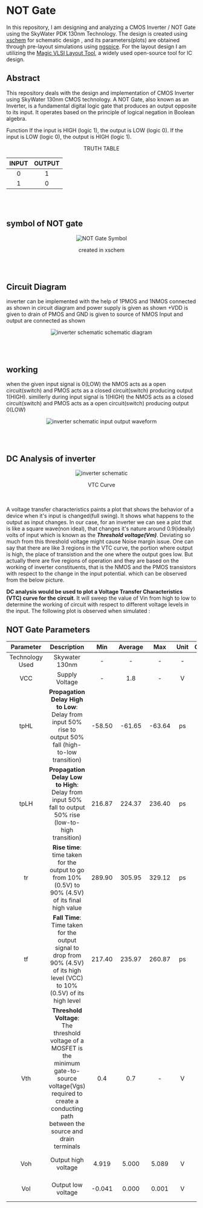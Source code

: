 # NOT Gate

In this repository, I am designing and analyzing a CMOS Inverter / NOT Gate using the SkyWater PDK 130nm Technology. 
The design is created using <a href="https://xschem.sourceforge.io/stefan/index.html" target="_blank">xschem</a> for schematic design , and its parameters(plots) are obtained through pre-layout simulations using <a href="https://ngspice.sourceforge.io/" target="_blank">ngspice</a>.
For the layout design I am utilizing the 
<a href="http://opencircuitdesign.com/magic/" target="_blank">Magic VLSI Layout Tool</a>, 
a widely used open-source tool for IC design.


## Abstract 

This repository deals with the design and implementation of CMOS Inverter using SkyWater 130nm CMOS technology.
A NOT Gate, also known as an Inverter, is a fundamental digital logic gate that produces an output opposite to its input. It operates based on the principle of logical negation in Boolean algebra.

Function
If the input is HIGH (logic 1), the output is LOW (logic 0).
If the input is LOW (logic 0), the output is HIGH (logic 1).
<div align="center">
TRUTH TABLE
  
| INPUT | OUTPUT |
|:--:|:--:|
|0|1|
|1|0|
  
</div>
<br> <br>

## symbol of NOT gate

<div align="center">
    <img src="images/symbol.png" alt="NOT Gate Symbol" width="">
  
   created in xschem 
   
</div>

<br> <br> 

## Circuit Diagram 
inverter can be implemented with the help of 1PMOS and 1NMOS connected as shown in circuit diagram and power supply is given as shown +VDD is given to drain of PMOS and GND is given to source of NMOS Input and output are connected as shown 
<div align="center">
    <img src="images/schematicnot.png" alt="inverter schematic" width="">
  schematic diagram
</div>

<br> <br> 

## working

when the given input signal is 0(LOW) the NMOS acts as a open circuit(switch) and PMOS acts as a closed circuit(switch) producing output 1(HIGH). simillerly during input signal is 1(HIGH) the NMOS acts as a closed circuit(switch) and PMOS acts as a open circuit(switch) producing output 0(LOW)

<div align="center">
    <img src="images/wave.png" alt="inverter schematic" width="">
  input output waveform
</div>

<br> <br> 

##  DC Analysis of inverter

<div align="center">
    <img src="images/DC analysis.png" alt="inverter schematic" width="">
  
 VTC Curve
</div>

<br> <br> 
A voltage transfer characteristics paints a plot that shows the behavior of a device when it's input is changed(full swing). It shows what happens to the output as input changes. In our case, for an inverter we can see a plot that is like a square wave(non ideal), that changes it's nature around 0.9(ideally) volts of input which is known as the ***Threshold voltage(Vm)***. Deviating so much from this threshold voltage might cause Noise margin issue. One can say that there are like 3 regions in the VTC curve, the portion where output is high, the place of transistion and the one where the output goes low. But actually there are five regions of operation and they are based on the working of inverter constituents, that is the NMOS and the PMOS transistors with respect to the change in the input potential. which can be observed from the below picture.



**DC analysis would be used to plot a Voltage Transfer Characteristics (VTC) curve for the circuit**. It will sweep the value of Vin from high to low to determine the working of circuit with respect to different voltage levels in the input. The following plot is observed when simulated :





## NOT Gate Parameters 

|Parameter | Description |	Min |	Average |	Max |	Unit |	Condition |
|:--------:|:------------:|:----:|:---:|:-----:|:----:|:---------:|
| Technology Used | Skywater 130nm | - |  -   |  -  | - | - |
| VCC | Supply Voltage | - | 1.8 | - | V | T=-40C to 125C |
| tpHL | **Propagation Delay High to Low**: Delay from input 50% rise to output 50% fall (high-to-low transition) | -58.50| -61.65 | -63.64 | ps | T=-40C to 125C |
| tpLH | **Propagation Delay Low to High**: Delay from input 50% fall to output 50% rise (low-to-high transition) | 216.87 | 224.37 | 236.40 | ps | T=-40C to 125C |
| tr | **Rise time**: time taken for the output to go from 10% (0.5V) to 90% (4.5V) of its final high value | 289.90 | 305.95 | 329.12 | ps | T=-40C to 125C |
| tf | **Fall Time**: Time taken for the output signal to drop from 90% (4.5V) of its high level (VCC) to 10% (0.5V) of its high level| 217.40 | 235.97 | 260.87 | ps | T=-40C to 125C |
| Vth | **Threshold Voltage**: The threshold voltage of a MOSFET is the minimum gate-to-source voltage(Vgs) required to create a conducting path between the source and drain terminals | 0.4 | 0.7 | - | V | T=-40C to 125C |
| Voh | Output high voltage | 4.919 | 5.000 | 5.089 | V | A != B at T=-40C to 125C |
| Vol | Output low voltage | -0.041 | 0.000 | 0.001 | V | A = B at T=-40C to 125C |

<br> <br>
<br>




